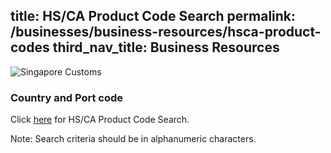
title: HS/CA Product Code Search
permalink: /businesses/business-resources/hsca-product-codes
third_nav_title: Business Resources
---

![Singapore Customs](https://www.tradenet.gov.sg/tradenet/resources/images/sc_masthead.gif?ctoken=YGNP-L9DN-P1FL-QE9G-ATQ5-EGXM-B49S-8PU6)

### Country and Port code 

Click [here](https://www.tradenet.gov.sg/tradenet/portlets/search/searchHSCA/searchInitHSCA.do) for HS/CA Product Code Search.

Note: Search criteria should be in alphanumeric characters.
